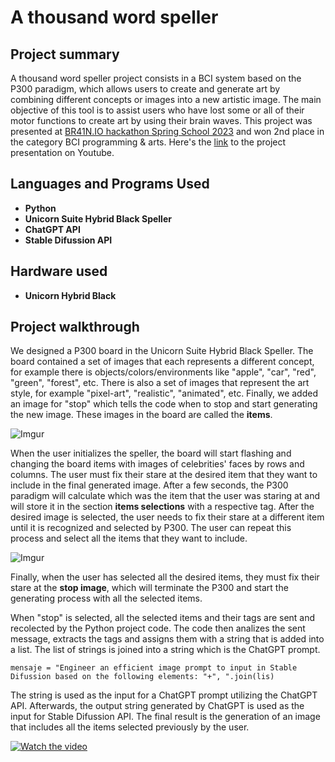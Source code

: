 <h1>A thousand word speller</h1>

## Project summary
A thousand word speller project consists in a BCI system based on the P300 paradigm, which allows users to create and generate art by combining different concepts or images into a new artistic image. The main objective of this tool is to assist users who have lost some or all of their motor functions to create art by using their brain waves. This project was presented at [BR41N.IO hackathon Spring School 2023](https://www.br41n.io/Spring-School-2023) and won 2nd place in the category BCI programming & arts. Here's the [link](https://www.youtube.com/watch?v=LKrOSglzkWM) to the project presentation on Youtube.

## Languages and Programs Used

- <b>Python</b>
- <b>Unicorn Suite Hybrid Black Speller</b>
- <b>ChatGPT API</b>
- <b>Stable Difussion API</b>

## Hardware used

- **Unicorn Hybrid Black**

## Project walkthrough

We designed a P300 board in the Unicorn Suite Hybrid Black Speller. The board contained a set of images that each represents a different concept, for example there is objects/colors/environments like "apple", "car", "red", "green", "forest", etc. There is also a set of images that represent the art style, for example "pixel-art", "realistic", "animated", etc. Finally, we added an image for "stop" which tells the code when to stop and start generating the new image. These images in the board are called the **items**.

![Imgur](https://i.imgur.com/fBf49Jo.png)

When the user initializes the speller, the board will start flashing and changing the board items with images of celebrities' faces by rows and columns. The user must fix their stare at the desired item that they want to include in the final generated image. After a few seconds, the P300 paradigm will calculate which was the item that the user was staring at and will store it in the section **items selections** with a respective tag. After the desired image is selected, the user needs to fix their stare at a different item until it is recognized and selected by P300. The user can repeat this process and select all the items that they want to include. 

![Imgur](https://i.imgur.com/gGSLkMJ.png)

Finally, when the user has selected all the desired items, they must fix their stare at the **stop image**, which will terminate the P300 and start the generating process with all the selected items.

When "stop" is selected, all the selected items and their tags are sent and recolected by the Python project code. The code then analizes the sent message, extracts the tags and assigns them with a string that is added into a list. The list of strings is joined into a string which is the ChatGPT prompt.

    mensaje = "Engineer an efficient image prompt to input in Stable Difussion based on the following elements: "+", ".join(lis)

The string is used as the input for a ChatGPT prompt utilizing the ChatGPT API. Afterwards, the output string generated by ChatGPT is used as the input for Stable Difussion API. The final result is the generation of an image that includes all the items selected previously by the user.

[![Watch the video](https://i.imgur.com/psnHZtH.png)](https://drive.google.com/file/d/1b8MUSWvH3CdQU92Mp-zaec4ptbHZOlPo/view?usp=sharing)

<!--
 ```diff
- text in red
+ text in green
! text in orange
# text in gray
@@ text in purple (and bold)@@
```
--!>
